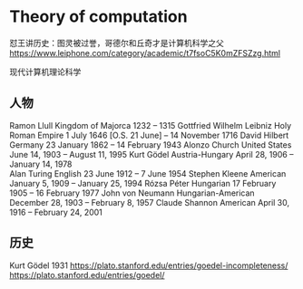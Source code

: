 # Theory of computation

怼王讲历史：图灵被过誉，哥德尔和丘奇才是计算机科学之父
https://www.leiphone.com/category/academic/t7fsoC5K0mZFSZzg.html

现代计算机理论科学

## 人物

Ramon Llull                Kingdom of Majorca    1232 – 1315
Gottfried Wilhelm Leibniz  Holy Roman Empire     1 July 1646 [O.S. 21 June] – 14 November 1716
David Hilbert              Germany               23 January 1862 – 14 February 1943
Alonzo Church              United States June    14, 1903 – August 11, 1995
Kurt Gödel                 Austria-Hungary       April 28, 1906 – January 14, 1978  
Alan Turing                English               23 June 1912 – 7 June 1954
Stephen Kleene             American              January 5, 1909 – January 25, 1994
Rózsa Péter                Hungarian             17 February 1905 – 16 February 1977
John von Neumann           Hungarian-American    December 28, 1903 – February 8, 1957
Claude Shannon             American              April 30, 1916 – February 24, 2001

## 历史

Kurt Gödel  1931 
https://plato.stanford.edu/entries/goedel-incompleteness/ 
https://plato.stanford.edu/entries/goedel/

